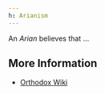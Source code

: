 ```yaml
---
h: Arianism
---
```

An _Arian_ believes that &hellip;

## More Information
- [Orthodox Wiki](https://orthodoxwiki.org/Arianism)
